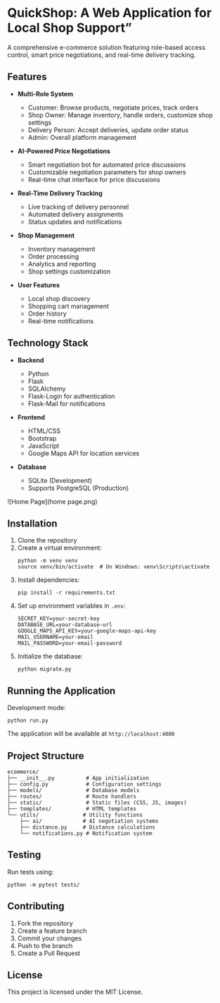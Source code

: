 # QuickShop: A Web Application for Local Shop Support”
A comprehensive e-commerce solution featuring role-based access control, smart price negotiations, and real-time delivery tracking.

## Features

- **Multi-Role System**
  - Customer: Browse products, negotiate prices, track orders
  - Shop Owner: Manage inventory, handle orders, customize shop settings
  - Delivery Person: Accept deliveries, update order status
  - Admin: Overall platform management

- **AI-Powered Price Negotiations**
  - Smart negotiation bot for automated price discussions
  - Customizable negotiation parameters for shop owners
  - Real-time chat interface for price discussions

- **Real-Time Delivery Tracking**
  - Live tracking of delivery personnel
  - Automated delivery assignments
  - Status updates and notifications

- **Shop Management**
  - Inventory management
  - Order processing
  - Analytics and reporting
  - Shop settings customization

- **User Features**
  - Local shop discovery
  - Shopping cart management
  - Order history
  - Real-time notifications

## Technology Stack

- **Backend**
  - Python
  - Flask
  - SQLAlchemy
  - Flask-Login for authentication
  - Flask-Mail for notifications

- **Frontend**
  - HTML/CSS
  - Bootstrap
  - JavaScript
  - Google Maps API for location services

- **Database**
  - SQLite (Development)
  - Supports PostgreSQL (Production)
 
![Home Page](home page.png)
## Installation

1. Clone the repository
2. Create a virtual environment:
   ```
   python -m venv venv
   source venv/bin/activate  # On Windows: venv\Scripts\activate
   ```
3. Install dependencies:
   ```
   pip install -r requirements.txt
   ```
4. Set up environment variables in `.env`:
   ```
   SECRET_KEY=your-secret-key
   DATABASE_URL=your-database-url
   GOOGLE_MAPS_API_KEY=your-google-maps-api-key
   MAIL_USERNAME=your-email
   MAIL_PASSWORD=your-email-password
   ```
5. Initialize the database:
   ```
   python migrate.py
   ```

## Running the Application

Development mode:
```
python run.py
```
The application will be available at `http://localhost:4000`

## Project Structure

```
ecommerce/
├── __init__.py          # App initialization
├── config.py            # Configuration settings
├── models/              # Database models
├── routes/              # Route handlers
├── static/              # Static files (CSS, JS, images)
├── templates/           # HTML templates
└── utils/              # Utility functions
    ├── ai/             # AI negotiation systems
    ├── distance.py     # Distance calculations
    └── notifications.py # Notification system
```

## Testing

Run tests using:
```
python -m pytest tests/
```

## Contributing

1. Fork the repository
2. Create a feature branch
3. Commit your changes
4. Push to the branch
5. Create a Pull Request

## License


This project is licensed under the MIT License.





